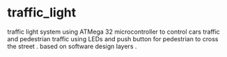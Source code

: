 # traffic_light
traffic light system using ATMega 32  microcontroller to control cars traffic and pedestrian traffic using LEDs and push button for pedestrian to cross the street .
based on software design layers .

